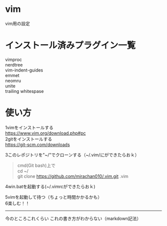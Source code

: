 # vim
vim用の設定
# インストール済みプラグイン一覧
vimproc
<br>
nerdtree
<br>
vim-indent-guides
<br>
emmet
<br>
neomru
<br>
unite
<br>
trailing whitespase
<br>

# 使い方
1vimをインストールする
<br>
<https://www.vim.org/download.php#pc>
<br>
2gitをインストールする
<br>
<https://git-scm.com/downloads><br>

3このレポジトリを"\~/"でクローンする（\~/.vim/にができたらおｋ）<br>

>cmd(Git bash)上で<br>
>cd ~/<br>
>git clone https://github.com/mirachan010/.vim.git .vim<br>

4win.batを起動する(\~/.vimrcができたらおｋ)<br>

5vimを起動して待つ（ちょっと時間かかるかも）
<br>
6楽しむ！！
<br>
***
今のところこれくらい
これの書き方がわからない（markdown記法）
